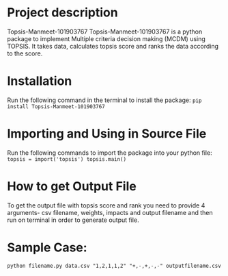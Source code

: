 # Project description
Topsis-Manmeet-101903767
Topsis-Manmeet-101903767 is a python package to implement Multiple criteria decision making (MCDM) using TOPSIS. It takes data, calculates topsis score and ranks the data according to the score.

# Installation
Run the following command in the terminal to install the package:
```pip install Topsis-Manmeet-101903767```

# Importing and Using in Source File
Run the following commands to import the package into your python file:
```topsis = import('topsis') topsis.main()```

# How to get Output File
To get the output file with topsis score and rank you need to provide 4 arguments- csv filename, weights, impacts and output filename and then run on terminal in order to generate output file.
# Sample Case:
```python filename.py data.csv "1,2,1,1,2" "+,-,+,-,-" outputfilename.csv```




